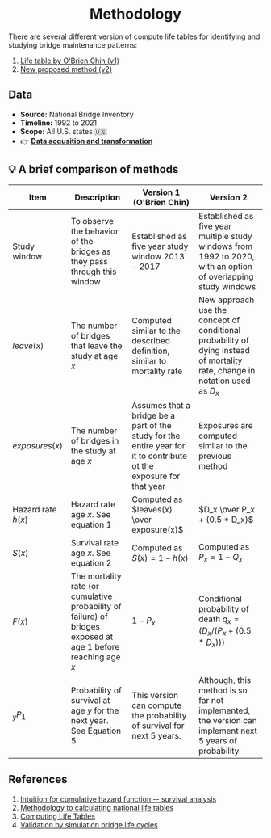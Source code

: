 <h1 align='center'>
    Methodology 
</h1>


There are several different version of compute life tables for identifying and studying bridge maintenance patterns:

1. [Life table by O'Brien Chin (v1)](life-table-v1.md)
2. [New proposed method (v2)](life-table.v2.md)

## Data 
* **Source:** National Bridge Inventory
* **Timeline:** 1992 to 2021
* **Scope:** All U.S. states 🇺🇸
* 👉 [**Data acqusition and transformation**](https://github.com/kaleoyster/nbi/tree/b5fb41950ee0a44c1d8967a1a672c0e3ea47b07f)


## 💡 A brief comparison of methods

| Item           | Description                                                                                                    | Version 1 (O'Brien Chin) | Version 2 |
| -------------- | -------------------------------------------------------------------------------------------------------------- | -------------------| ----|
| Study window   | To observe the behavior of the bridges as they pass through this window | Established as five year study window 2013 - 2017 | Established as five year multiple study windows from 1992 to 2020, with an option of overlapping study windows |
| $leave(x)$     | The number of bridges that leave the study at age $x$                                                          | Computed similar to the described definition, similar to mortality rate | New approach use the concept of conditional probability of dying instead of mortality rate, change in notation used as $D_x$| 
| $exposures(x)$ | The number of bridges in the study at age $x$                                                                  | Assumes that a bridge be a part of the study for the entire year for it to contribute ot the exposure for that year | Exposures are computed similar to the previous method |
| Hazard rate $h(x)$         | Hazard rate age $x$. See equation 1                                                                            | Computed as $leaves(x) \over exposure(x)$ | $D_x \over P_x + (0.5 * D_x)$ |
| $S(x)$         | Survival rate age $x$. See equation 2 | Computed as $S(x) = 1 - h(x)$| Computed as $P_x = 1 - Q_x$ |
| $F(x)$         | The mortality rate (or cumulative probability of failure) of bridges exposed at age 1 before reaching age $x$  | $1 - P_x$ |Conditional probability of death $q_x = (D_x / (P_x + (0.5 * D_x)))$ |
| $_yP_1$        | Probability of survival at age $y$ for the next year. See Equation 5 | This version can compute the probability of survival for next 5 years.| Although, this method is so far not implemented, the version can implement next 5 years of probability | 




## References

1. [Intuition for cumulative hazard function -- survival analysis](https://stats.stackexchange.com/questions/60238/intuition-for-cumulative-hazard-function-survival-analysis)
2. [Methodology to calculating national life tables](https://www.ons.gov.uk/peoplepopulationandcommunity/healthandsocialcare/healthandlifeexpectancies/methodologies/guidetocalculatingnationallifetables)
3. [Computing Life Tables](https://www.measureevaluation.org/resources/training/online-courses-and-resources/non-certificate-courses-and-mini-tutorials/multiple-decrement-life-tables/lesson-3.html)
4. [Validation by simulation bridge life cycles]()
